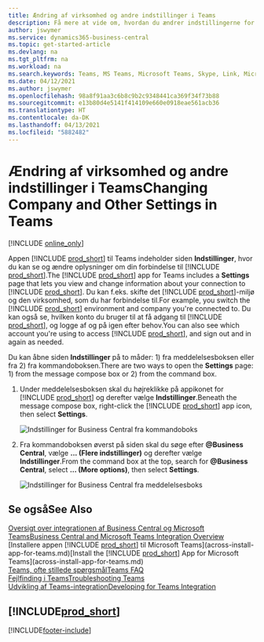 ```yaml
---
title: Ændring af virksomhed og andre indstillinger i Teams
description: Få mere at vide om, hvordan du ændrer indstillingerne for forbindelsen til Business Central fra Microsoft Teams.
author: jswymer
ms.service: dynamics365-business-central
ms.topic: get-started-article
ms.devlang: na
ms.tgt_pltfrm: na
ms.workload: na
ms.search.keywords: Teams, MS Teams, Microsoft Teams, Skype, Link, Microsoft 365, settings, search
ms.date: 04/12/2021
ms.author: jswymer
ms.openlocfilehash: 98a8f91aa3c6b8c9b2c9348441ca369f34f73b88
ms.sourcegitcommit: e13b80d4e5141f414109e660e0918eae561acb36
ms.translationtype: HT
ms.contentlocale: da-DK
ms.lasthandoff: 04/13/2021
ms.locfileid: "5882482"
---
```

# <a name="changing-company-and-other-settings-in-teams"></a><span data-ttu-id="83053-103">Ændring af virksomhed og andre indstillinger i Teams</span><span class="sxs-lookup"><span data-stu-id="83053-103">Changing Company and Other Settings in Teams</span></span>

[!INCLUDE [online_only](includes/online_only.md)]

<span data-ttu-id="83053-104">Appen [!INCLUDE [prod_short](includes/prod_short.md)] til Teams indeholder siden **Indstillinger**, hvor du kan se og ændre oplysninger om din forbindelse til [!INCLUDE [prod_short](includes/prod_short.md)].</span><span class="sxs-lookup"><span data-stu-id="83053-104">The [!INCLUDE [prod_short](includes/prod_short.md)] app for Teams includes a **Settings** page that lets you view and change information about your connection to [!INCLUDE [prod_short](includes/prod_short.md)].</span></span> <span data-ttu-id="83053-105">Du kan f.eks. skifte det [!INCLUDE [prod_short](includes/prod_short.md)]-miljø og den virksomhed, som du har forbindelse til.</span><span class="sxs-lookup"><span data-stu-id="83053-105">For example, you switch the [!INCLUDE [prod_short](includes/prod_short.md)] environment and company you're connected to.</span></span> <span data-ttu-id="83053-106">Du kan også se, hvilken konto du bruger til at få adgang til [!INCLUDE [prod_short](includes/prod_short.md)], og logge af og på igen efter behov.</span><span class="sxs-lookup"><span data-stu-id="83053-106">You can also see which account you're using to access [!INCLUDE [prod_short](includes/prod_short.md)], and sign out and in again as needed.</span></span>

<span data-ttu-id="83053-107">Du kan åbne siden **Indstillinger** på to måder: 1) fra meddelelsesboksen eller fra 2) fra kommandoboksen.</span><span class="sxs-lookup"><span data-stu-id="83053-107">There are two ways to open the **Settings** page: 1) from the message compose box or 2) from the command box.</span></span>

1. <span data-ttu-id="83053-108">Under meddelelsesboksen skal du højreklikke på appikonet for [!INCLUDE [prod_short](includes/prod_short.md)] og derefter vælge **Indstillinger**.</span><span class="sxs-lookup"><span data-stu-id="83053-108">Beneath the message compose box, right-click the [!INCLUDE [prod_short](includes/prod_short.md)] app icon, then select **Settings**.</span></span>

    ![Indstillinger for Business Central fra kommandoboks](media/teams-settings-message-box.png)

2. <span data-ttu-id="83053-110">Fra kommandoboksen øverst på siden skal du søge efter **@Business Central**, vælge **... (Flere indstillinger)** og derefter vælge **Indstillinger**.</span><span class="sxs-lookup"><span data-stu-id="83053-110">From the command box at the top, search for **@Business Central**, select **... (More options)**, then select **Settings**.</span></span>

   ![Indstillinger for Business Central fra meddelelsesboks](media/teams-settings-command-box.png)

## <a name="see-also"></a><span data-ttu-id="83053-112">Se også</span><span class="sxs-lookup"><span data-stu-id="83053-112">See Also</span></span>

[<span data-ttu-id="83053-113">Oversigt over integrationen af Business Central og Microsoft Teams</span><span class="sxs-lookup"><span data-stu-id="83053-113">Business Central and Microsoft Teams Integration Overview</span></span>](across-teams-overview.md)  
<span data-ttu-id="83053-114">[Installere appen [!INCLUDE [prod_short](includes/prod_short.md)] til Microsoft Teams](across-install-app-for-teams.md)</span><span class="sxs-lookup"><span data-stu-id="83053-114">[Install the [!INCLUDE [prod_short](includes/prod_short.md)] App for Microsoft Teams](across-install-app-for-teams.md)</span></span>  
[<span data-ttu-id="83053-115">Teams, ofte stillede spørgsmål</span><span class="sxs-lookup"><span data-stu-id="83053-115">Teams FAQ</span></span>](teams-faq.md)  
[<span data-ttu-id="83053-116">Fejlfinding i Teams</span><span class="sxs-lookup"><span data-stu-id="83053-116">Troubleshooting Teams</span></span>](admin-teams-troubleshooting.md)  
[<span data-ttu-id="83053-117">Udvikling af Teams-integration</span><span class="sxs-lookup"><span data-stu-id="83053-117">Developing for Teams Integration</span></span>](/dynamics365/business-central/dev-itpro/developer/devenv-develop-for-teams)  

## [!INCLUDE[prod_short](includes/free_trial_md.md)]  


[!INCLUDE[footer-include](includes/footer-banner.md)]